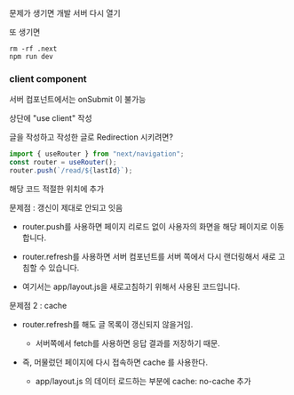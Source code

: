 문제가 생기면 개발 서버 다시 열기

또 생기면

```
rm -rf .next
npm run dev
```

### client component

서버 컴포넌트에서는 onSubmit 이 불가능

상단에 "use client" 작성

글을 작성하고 작성한 글로 Redirection 시키려면?

```js
import { useRouter } from "next/navigation";
const router = useRouter();
router.push(`/read/${lastId}`);
```

해당 코드 적절한 위치에 추가

문제점 : 갱신이 제대로 안되고 잇음

- router.push를 사용하면 페이지 리로드 없이 사용자의 화면을 해당 페이지로 이동합니다.

- router.refresh를 사용하면 서버 컴포넌트를 서버 쪽에서 다시 랜더링해서 새로 고침할 수 있습니다.

- 여기서는 app/layout.js을 새로고침하기 위해서 사용된 코드입니다.

문제점 2 : cache

- router.refresh를 해도 글 목록이 갱신되지 않을거임.

  - 서버쪽에서 fetch를 사용하면 응답 결과를 저장하기 때문.

- 즉, 머물렀던 페이지에 다시 접속하면 cache 를 사용한다.
  - app/layout.js 의 데이터 로드하는 부분에 cache: no-cache 추가
